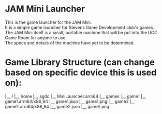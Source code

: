 # JAM Mini Launcher
This is the game launcher for the JAM Mini.  
It is a simple game launcher for Stevens Game Development club's games.  
The JAM Mini itself is a small, portable machine that will be put into the UCC Game Room for anyone to use.  
The specs and details of the machine have yet to be determined.

# Game Library Structure (can change based on specific device this is used on):
|__ /
	|__ home
		|__ sgdc
			|__ MiniLauncher.arm64
			|__ games
				|__ game1
					|__ game1.arm64/x86_64
					|__ game1.json
					|__ game1.png
				|__ game2
					|__ game2.arm64/x86_64
					|__ game2.json
					|__ game1.png
